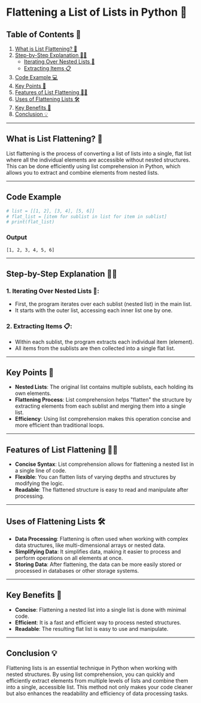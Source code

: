 # Flattening a List of Lists in Python 📝

## Table of Contents 📑
1. [What is List Flattening? 🤔](#What-is-List-Flattening)
2. [Step-by-Step Explanation 🚶‍♂️](#step-by-step-explanation)
   - [Iterating Over Nested Lists 🔄](#iterating-over-nested-lists)
   - [Extracting Items 📋](#extracting-items)
3. [Code Example 💻](#code-example)
4. [Key Points 📝](#key-points)
5. [Features of List Flattening 🧑‍💻](#features-of-list-flattening)
6. [Uses of Flattening Lists 🛠️](#uses-of-flattening-lists)
7. [Key Benefits 🌟](#key-benefits)
8. [Conclusion 💡](#conclusion)

---

## What is List Flattening? 🤔

List flattening is the process of converting a list of lists into a single, flat list where all the individual elements are accessible without nested structures. This can be done efficiently using list comprehension in Python, which allows you to extract and combine elements from nested lists.

---
## Code Example
```python
# list = [[1, 2], [3, 4], [5, 6]]
# flat_list = [item for sublist in list for item in sublist]
# print(flat_list)
```
### Output
`[1, 2, 3, 4, 5, 6]`

---
## Step-by-Step Explanation 🚶‍♂️

### 1. Iterating Over Nested Lists 🔄:
- First, the program iterates over each sublist (nested list) in the main list.
- It starts with the outer list, accessing each inner list one by one.

### 2. Extracting Items 📋:
- Within each sublist, the program extracts each individual item (element).
- All items from the sublists are then collected into a single flat list.

---

## Key Points 📝

- **Nested Lists**: The original list contains multiple sublists, each holding its own elements.
- **Flattening Process**: List comprehension helps "flatten" the structure by extracting elements from each sublist and merging them into a single list.
- **Efficiency**: Using list comprehension makes this operation concise and more efficient than traditional loops.

---

## Features of List Flattening 🧑‍💻

- **Concise Syntax**: List comprehension allows for flattening a nested list in a single line of code.
- **Flexible**: You can flatten lists of varying depths and structures by modifying the logic.
- **Readable**: The flattened structure is easy to read and manipulate after processing.

---

## Uses of Flattening Lists 🛠️

- **Data Processing**: Flattening is often used when working with complex data structures, like multi-dimensional arrays or nested data.
- **Simplifying Data**: It simplifies data, making it easier to process and perform operations on all elements at once.
- **Storing Data**: After flattening, the data can be more easily stored or processed in databases or other storage systems.

---

## Key Benefits 🌟

- **Concise**: Flattening a nested list into a single list is done with minimal code.
- **Efficient**: It is a fast and efficient way to process nested structures.
- **Readable**: The resulting flat list is easy to use and manipulate.

---

## Conclusion 💡

Flattening lists is an essential technique in Python when working with nested structures. By using list comprehension, you can quickly and efficiently extract elements from multiple levels of lists and combine them into a single, accessible list. This method not only makes your code cleaner but also enhances the readability and efficiency of data processing tasks.

